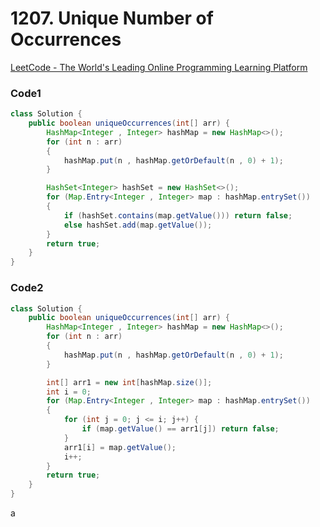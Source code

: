 # **1207. Unique Number of Occurrences**

[LeetCode - The World's Leading Online Programming Learning Platform](https://leetcode.com/problems/unique-number-of-occurrences/)

### Code1

```java
class Solution {
    public boolean uniqueOccurrences(int[] arr) {
        HashMap<Integer , Integer> hashMap = new HashMap<>();
        for (int n : arr)
        {
            hashMap.put(n , hashMap.getOrDefault(n , 0) + 1);
        }

        HashSet<Integer> hashSet = new HashSet<>();
        for (Map.Entry<Integer , Integer> map : hashMap.entrySet())
        {
            if (hashSet.contains(map.getValue())) return false;
            else hashSet.add(map.getValue());
        }
        return true;
    }
}
```

### Code2

```java
class Solution {
    public boolean uniqueOccurrences(int[] arr) {
        HashMap<Integer , Integer> hashMap = new HashMap<>();
        for (int n : arr)
        {
            hashMap.put(n , hashMap.getOrDefault(n , 0) + 1);
        }

        int[] arr1 = new int[hashMap.size()];
        int i = 0;
        for (Map.Entry<Integer , Integer> map : hashMap.entrySet())
        {
            for (int j = 0; j <= i; j++) {
                if (map.getValue() == arr1[j]) return false;
            }
            arr1[i] = map.getValue();
            i++;
        }
        return true;
    }
}
```

a
